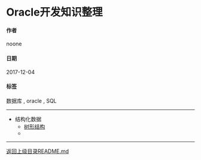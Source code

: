 # Oracle开发知识整理

#### 作者
noone

#### 日期
2017-12-04

#### 标签
   数据库 , oracle , SQL

---
 - 结构化数据
   - [树形结构](./structure/树形结构.md)
   -
---
[返回上级目录README.md](../README.md)
